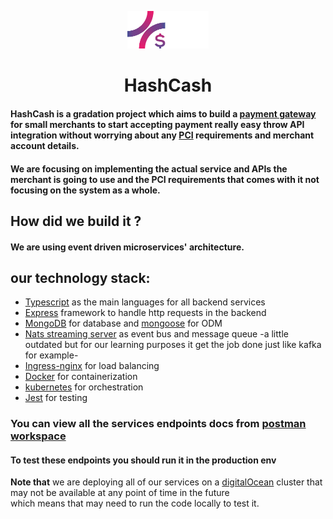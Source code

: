 <p align="center">
  <img width="130" hight="130" src="/Images/Logo/Asset logo 2 2.svg" />
<p/>
<h1 align="center"> HashCash</h1>

#### HashCash is a gradation project which aims to build a [payment gateway](https://en.wikipedia.org/wiki/Payment_gateway) for small merchants to start accepting payment really easy throw API integration without worrying about any [PCI](https://www.pcisecuritystandards.org/) requirements and merchant account details.
#### We are focusing on implementing the actual service and APIs the merchant is going to use and the PCI requirements that comes with it not focusing on the system as a whole.
## How did we build it ?
#### We are using event driven microservices' architecture. 
## our technology stack:
- [Typescript](https://www.typescriptlang.org/) as the main languages for all backend services
- [Express](https://expressjs.com/) framework to handle http requests in the backend
- [MongoDB](https://www.mongodb.com/) for database and [mongoose](https://mongoosejs.com/docs/guide.html) for ODM
- [Nats streaming server](https://github.com/nats-io/nats-streaming-server) as event bus and message queue -a little outdated but for our learning purposes it get the job done just like kafka for example-
- [Ingress-nginx](https://kubernetes.github.io/ingress-nginx/) for load balancing 
- [Docker](https://www.docker.com/) for containerization
- [kubernetes](https://kubernetes.io/) for orchestration
- [Jest](https://jestjs.io/) for testing 
### You can view all the services endpoints  docs from [postman workspace](https://www.postman.com/planetary-water-344318/workspace/payment-gateway-gp)
#### To test these endpoints you should run it in the production env 
**Note that** we are deploying all of our services on a [digitalOcean](https://www.digitalocean.com/) cluster that may not be available at any point of time in the future <br>
which means that may need to run the code locally to test it.
